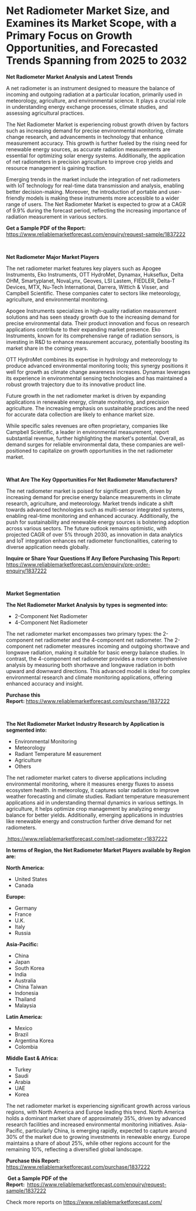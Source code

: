 <p><h1>Net Radiometer Market Size, and Examines its Market Scope, with a Primary Focus on Growth Opportunities, and Forecasted Trends Spanning from 2025 to 2032</h1></p><p><strong>Net Radiometer Market Analysis and Latest Trends</strong></p>
<p><p>A net radiometer is an instrument designed to measure the balance of incoming and outgoing radiation at a particular location, primarily used in meteorology, agriculture, and environmental science. It plays a crucial role in understanding energy exchange processes, climate studies, and assessing agricultural practices. </p><p>The Net Radiometer Market is experiencing robust growth driven by factors such as increasing demand for precise environmental monitoring, climate change research, and advancements in technology that enhance measurement accuracy. This growth is further fueled by the rising need for renewable energy sources, as accurate radiation measurements are essential for optimizing solar energy systems. Additionally, the application of net radiometers in precision agriculture to improve crop yields and resource management is gaining traction.</p><p>Emerging trends in the market include the integration of net radiometers with IoT technology for real-time data transmission and analysis, enabling better decision-making. Moreover, the introduction of portable and user-friendly models is making these instruments more accessible to a wider range of users. The Net Radiometer Market is expected to grow at a CAGR of 9.9% during the forecast period, reflecting the increasing importance of radiation measurement in various sectors.</p></p>
<p><strong>Get a Sample PDF of the Report:&nbsp;</strong> <a href="https://www.reliablemarketforecast.com/enquiry/request-sample/1837222?utm_campaign=2450&utm_medium=2&utm_source=Github&utm_content=ia&utm_term=06042025&utm_id=net-radiometer">https://www.reliablemarketforecast.com/enquiry/request-sample/1837222</a></p>
<p>&nbsp;</p>
<p><strong>Net Radiometer Major Market Players</strong></p>
<p><p>The net radiometer market features key players such as Apogee Instruments, Eko Instruments, OTT HydroMet, Dynamax, Hukseflux, Delta OHM, Smartyplanet, NovaLynx, Geoves, LSI Lastem, FIEDLER, Delta-T Devices, MTX, Nu-Tech International, Darrera, Wittich & Visser, and Campbell Scientific. These companies cater to sectors like meteorology, agriculture, and environmental monitoring.</p><p>Apogee Instruments specializes in high-quality radiation measurement solutions and has seen steady growth due to the increasing demand for precise environmental data. Their product innovation and focus on research applications contribute to their expanding market presence. Eko Instruments, known for its comprehensive range of radiation sensors, is investing in R&D to enhance measurement accuracy, potentially boosting its market share in the coming years.</p><p>OTT HydroMet combines its expertise in hydrology and meteorology to produce advanced environmental monitoring tools; this synergy positions it well for growth as climate change awareness increases. Dynamax leverages its experience in environmental sensing technologies and has maintained a robust growth trajectory due to its innovative product line.</p><p>Future growth in the net radiometer market is driven by expanding applications in renewable energy, climate monitoring, and precision agriculture. The increasing emphasis on sustainable practices and the need for accurate data collection are likely to enhance market size.</p><p>While specific sales revenues are often proprietary, companies like Campbell Scientific, a leader in environmental measurement, report substantial revenue, further highlighting the market's potential. Overall, as demand surges for reliable environmental data, these companies are well-positioned to capitalize on growth opportunities in the net radiometer market.</p></p>
<p>&nbsp;</p>
<p><strong>What Are The Key Opportunities For Net Radiometer Manufacturers?</strong></p>
<p><p>The net radiometer market is poised for significant growth, driven by increasing demand for precise energy balance measurements in climate research, agriculture, and meteorology. Market trends indicate a shift towards advanced technologies such as multi-sensor integrated systems, enabling real-time monitoring and enhanced accuracy. Additionally, the push for sustainability and renewable energy sources is bolstering adoption across various sectors. The future outlook remains optimistic, with projected CAGR of over 5% through 2030, as innovation in data analytics and IoT integration enhances net radiometer functionalities, catering to diverse application needs globally.</p></p>
<p><strong>Inquire or Share Your Questions If Any Before Purchasing This Report:</strong> <a href="https://www.reliablemarketforecast.com/enquiry/pre-order-enquiry/1837222?utm_campaign=2450&utm_medium=2&utm_source=Github&utm_content=ia&utm_term=06042025&utm_id=net-radiometer">https://www.reliablemarketforecast.com/enquiry/pre-order-enquiry/1837222</a></p>
<p>&nbsp;</p>
<p><strong>Market Segmentation</strong></p>
<p><strong>The Net Radiometer Market Analysis by types is segmented into:</strong></p>
<p><ul><li>2-Component Net Radiometer</li><li>4-Component Net Radiometer</li></ul></p>
<p><p>The net radiometer market encompasses two primary types: the 2-component net radiometer and the 4-component net radiometer. The 2-component net radiometer measures incoming and outgoing shortwave and longwave radiation, making it suitable for basic energy balance studies. In contrast, the 4-component net radiometer provides a more comprehensive analysis by measuring both shortwave and longwave radiation in both upward and downward directions. This advanced model is ideal for complex environmental research and climate monitoring applications, offering enhanced accuracy and insight.</p></p>
<p><strong>Purchase this Report:&nbsp;</strong><a href="https://www.reliablemarketforecast.com/purchase/1837222?utm_campaign=2450&utm_medium=2&utm_source=Github&utm_content=ia&utm_term=06042025&utm_id=net-radiometer">https://www.reliablemarketforecast.com/purchase/1837222</a></p>
<p>&nbsp;</p>
<p><strong>The Net Radiometer Market Industry Research by Application is segmented into:</strong></p>
<p><ul><li>Environmental Monitoring</li><li>Meteorology</li><li>Radiant Temperature M easurement</li><li>Agriculture</li><li>Others</li></ul></p>
<p><p>The net radiometer market caters to diverse applications including environmental monitoring, where it measures energy fluxes to assess ecosystem health. In meteorology, it captures solar radiation to improve weather forecasting and climate studies. Radiant temperature measurement applications aid in understanding thermal dynamics in various settings. In agriculture, it helps optimize crop management by analyzing energy balance for better yields. Additionally, emerging applications in industries like renewable energy and construction further drive demand for net radiometers.</p></p>
<p><a href="https://www.reliablemarketforecast.com/net-radiometer-r1837222?utm_campaign=2450&utm_medium=2&utm_source=Github&utm_content=ia&utm_term=06042025&utm_id=net-radiometer">&nbsp;https://www.reliablemarketforecast.com/net-radiometer-r1837222</a></p>
<p><strong>In terms of Region, the Net Radiometer Market Players available by Region are:</strong></p>
<p>
    <p> <strong> North America: </strong>
        <ul>
            <li>United States</li>
            <li>Canada</li>
        </ul>
        </p> 
    <p> <strong> Europe: </strong>
        <ul>
            <li>Germany</li>
            <li>France</li>
            <li>U.K.</li>
            <li>Italy</li>
            <li>Russia</li>
        </ul>
        </p> 
    <p> <strong> Asia-Pacific: </strong>
        <ul>
            <li>China</li>
            <li>Japan</li>
            <li>South Korea</li>
            <li>India</li>
            <li>Australia</li>
            <li>China Taiwan</li>
            <li>Indonesia</li>
            <li>Thailand</li>
            <li>Malaysia</li>
        </ul>
        </p> 
    <p> <strong> Latin America: </strong>
        <ul>
            <li>Mexico</li>
            <li>Brazil</li>
            <li>Argentina Korea</li>
            <li>Colombia</li>
        </ul>
        </p> 
    <p> <strong> Middle East & Africa: </strong>
        <ul>
            <li>Turkey</li>
            <li>Saudi</li>
            <li>Arabia</li>
            <li>UAE</li>
            <li>Korea</li>
        </ul>
    </p>
    </p>
<p><p>The net radiometer market is experiencing significant growth across various regions, with North America and Europe leading this trend. North America holds a dominant market share of approximately 35%, driven by advanced research facilities and increased environmental monitoring initiatives. Asia-Pacific, particularly China, is emerging rapidly, expected to capture around 30% of the market due to growing investments in renewable energy. Europe maintains a share of about 25%, while other regions account for the remaining 10%, reflecting a diversified global landscape.</p></p>
<p><strong>Purchase this Report: </strong><a href="https://www.reliablemarketforecast.com/purchase/1837222?utm_campaign=2450&utm_medium=2&utm_source=Github&utm_content=ia&utm_term=06042025&utm_id=net-radiometer">https://www.reliablemarketforecast.com/purchase/1837222</a></p>
<p>&nbsp;<strong>Get a Sample PDF of the Report:&nbsp;&nbsp;</strong><a href="https://www.reliablemarketforecast.com/enquiry/request-sample/1837222?utm_campaign=2450&utm_medium=2&utm_source=Github&utm_content=ia&utm_term=06042025&utm_id=net-radiometer">https://www.reliablemarketforecast.com/enquiry/request-sample/1837222</a></p>
<p><strong></strong></p>
<p>Check more reports on <a href="https://www.reliablemarketforecast.com/?utm_campaign=2450&utm_medium=2&utm_source=Github&utm_content=ia&utm_term=06042025&utm_id=net-radiometer">https://www.reliablemarketforecast.com/</a></p>